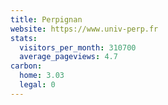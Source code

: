 ```yaml
---
title: Perpignan
website: https://www.univ-perp.fr
stats:
  visitors_per_month: 310700
  average_pageviews: 4.7
carbon:
  home: 3.03
  legal: 0
---
```

